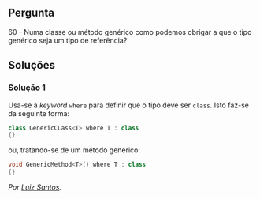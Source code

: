 ## Pergunta

60 - Numa classe ou método genérico como podemos obrigar a que o tipo genérico
seja um tipo de referência?

## Soluções

### Solução 1

Usa-se a _keyword_ `where` para definir que o tipo deve ser `class`. Isto
faz-se da seguinte forma:

```C#
class GenericCLass<T> where T : class
{}
```

ou, tratando-se de um método genérico:

```C#
void GenericMethod<T>() where T : class
{}
```

*Por [Luiz Santos](https://github.com/JundMaster).*